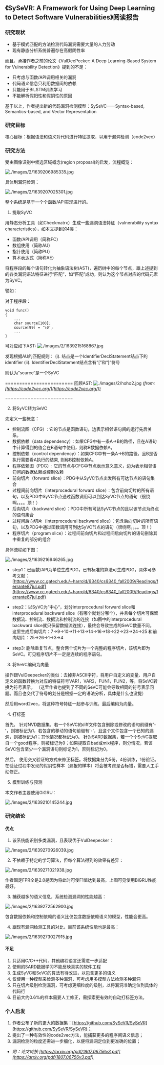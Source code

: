 ## 《SySeVR: A Framework for Using Deep Learning to Detect Software Vulnerabilities》阅读报告


### 研究现状

* 基于模式匹配的方法检测代码漏洞需要大量的人力劳动
* 现有静态分析系统普遍存在高假阴性率

而且，承接作者之前的论文《VulDeePecker: A Deep Learning-Based System for Vulnerability Detection》提到的不足：

* 只考虑与函数/API调用相关的漏洞
* 代码语义信息只利用数据间的依赖
* 只能用于BiLSTM训练学习
* 不能解析假阳性和假阴性的原因

基于以上，作者提出新的代码漏洞检测模型：SySeVC——Syntax-based, Semantics-based, and Vector Representation

### 研究目标

核心目标：根据语法和语义对代码进行特征提取，以用于漏洞检测（code2vec）


### 研究方法

受由图像识别中候选区域概念(region proposal)的启发，流程概览：

![./images/2/1639206985335.jpg](./images/2/1639206985335.jpg)

具体到漏洞检测：

![./images/2/1639207025301.jpg](./images/2/1639207025301.jpg)

整个系统是基于一个个函数/API实现进行的。

1. 提取SyVC

用静态分析工具（如Checkmatrx）生成一些漏洞语法特征（vulnerability syntax characteristics），如本文提到的4类：

* 函数/API调用（简称FC）
* 数组使用（简称AU）
* 指针使用（简称PU）
* 算术表达式（简称AE）

将程序段的每个语句转化为抽象语法树(AST)，遍历树中的每个节点，跟上述提到的各类漏洞语法特征进行“匹配”，如“匹配”成功，则认为这个节点对应的代码元素为SyVC。

譬如：

对于程序段：
```
void func()
{
    ...
    char source[100];
    source[99] = '\0';
    ...
}
```

可对应如下AST:
![./images/2/1639215168867.jpg](./images/2/1639215168867.jpg)

发现根据AU的匹配规则：
(i). 结点是一个IdentifierDeclStatement结点下的identifier
(ii). IdentifierDeclStatement结点含有“[”和“]”符号

则认为”source“是一个SyVC


========================
回顾AST:
![./images/2/hoho2.jpg](./images/2/hoho.jpg)
*(from: [https://code2vec.org/](https://code2vec.org/))*

========================

2. 将SyVC转为SeVC

先定义一些概念：
* 控制流图（CFG）: 它的节点是函数语句，边表示相邻语句间的运行先后关系。
* 数据依赖（data dependency）：如果CFG中有一条A->B的路径，且在A语句中计算得到的值会在B语句中使用，则称B数据依赖A。
* 控制依赖（control dependency）：如果CFG中有一条A->B的路径，且B是否执行需要看A执行的结果, 则称B控制依赖A。
* 程序依赖图（PDG）: 它的节点与CFG中节点表示意义意义，边为表示相邻语句间的数据依赖或控制依赖
* 前向切片（forward slice）：PDG中从SyVC节点出发所有可达节点的语句集合
* 过程间前向切片（interprocedural forward slice）：包含前向切片的所有语句，以及PDG中SyVC节点通过函数调用可以到达SyVC节点的语句（很绕啊。。。。顶！）
* 后向切片（backward slice）：PDG中所有可达SyVC节点的且以该节点为终点的语句集合
* 过程间后向切片（interprocedural backward slice）：包含后向切片的所有语句，以及PDG中通过函数调用可到达SyVC节点的语句（很绕啊。。。。顶！）
* 程序切片（program slice）：过程间前向切片和过程间后向切片的语句删除其中重复的部分的组合

具体流程如下图：

![./images/2/1639216946265.jpg](./images/2/1639216946265.jpg)

* step1：已函数/API为单位生成PDG，已有标准的算法可生成PDG，具体可参考文献：[https://www.cc.gatech.edu/~harrold/6340/cs6340_fall2009/Readings/ferrante87jul.pdf](https://www.cc.gatech.edu/~harrold/6340/cs6340_fall2009/Readings/ferrante87jul.pdf)

* step2：以SyVC为”中心“，划分interprocedural forward slice和interprocedural backward slice（有哪个就划分哪个），并且每个切片可保留数据流、控制流、数据流和控制流的连接（如图中的interprocedural backward slice就只保留数据流连接），最终会导致生成的SeVC数量不同。
这里生成后向切片：7->9->10->11->13->14->16->18->22->23->24->25
和前向切片：25->26->1->3->4

* step3: 删除重复节点，整合两个切片为一个完整的程序切片，该切片即为SeVC。可见程序切片不一定是连续的程序语句。

3. 将SeVC编码为向量

操作跟VulDeepecker的类似：去掉非ASCII字符，将用户自定义的变量、用户自定义的函数转换为对应的特征符号VAR1，VAR2，FUN1，FUN2，等，将SeVC转换为符号表示。
（这里作者也提到了不同的SeVC可能会导致相同的符号表示问题。而且也交代了符号的划分是根据一定的语法分析，具体是什么也没提）

然后用word2vec，将这种符号特征一起参与训练，最后编码为向量。

4. 打标签

首先， 针对NVD数据集，若一个SeVC的diff文件包含删除或修改的语句前缀有'-'，则被标记为1，若包含的移动的语句前缀有'-'，且这个文件包含一个已知的漏洞，则被标记为1；其他情况都标记为0。
针对SARD数据集，若一个个SeVC提取自一个good程序，则被标记为0；如果提取自bad或mix程序，则分情况，若该SeVC包含至少一个漏洞语句则标记为1，否则标记为0。

然后， 使用交叉验证的方式来修正标签。将数据集分为5份，4份训练，1份验证。在验证过程中发现的假阴性样本（漏报的样本）将会被考虑是否标错，需要人工手动修正。


5. 模型训练与预测

本文作者主要使用GiGRU：

![./images/2/1639210145244.jpg](./images/2/1639210145244.jpg)

### 研究结论

#### 优点

1. 该系统能识别多类漏洞，且表现优于VulDeepecker：

![./images/2/1639270926039.jpg](./images/2/1639270926039.jpg)

2. 不依赖于特定的学习算法，但每个算法得到的效果有差异：

![./images/2/1639271021938.jpg](./images/2/1639271021938.jpg)

作者固定FPR全是2.0是因为将此时可使F1值达到最高。上图可见使用BiGRU性能最好。

3. 捕获越多的语义信息，系统检测漏洞的性能越高：

![./images/2/1639272562900.jpg](./images/2/1639272562900.jpg)

包含数据依赖和控制依赖的语义比仅包含数据依赖语义的模型，性能会更高。


4. 跟现有漏洞检测工具的对比，目前该系统性能也是最高：

![./images/2/1639273027915.jpg](./images/2/1639273027915.jpg)


#### 不足

1. 只适用C/C++代码，其他编程语言还需进一步适配
2. 使用的SARD数据学习不能反映真实的软件工程
3. 生成SyVC和SeVC的算法有待改进，以包含更多的语义
4. 仅使用一种模型来检测多种漏洞，可考虑用多模型方法检测多种漏洞
5. 只在切片级别检测漏洞，可考虑更细粒度的级别，以将漏洞准确定位到具体的代码行
6. 目前大约0.6%的样本需要人工修正，需探索更有效的自动打标签方法。


### 个人启发

1. 作者公布了新的更大的数据集：[https://github.com/SySeVR/SySeVR](https://github.com/SySeVR/SySeVR)；
2. 提出了一种有效性的code2vec方法，能捕获更多的程序间语义信息；
3. 漏洞检测的粒度还需进一步细化，以便将漏洞定位到更准确的位置；



* *附：论文链接 [https://arxiv.org/pdf/1807.06756v3.pdf](https://arxiv.org/pdf/1807.06756v3.pdf)*